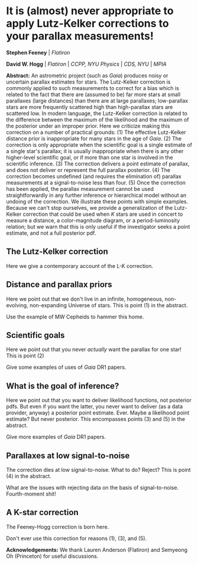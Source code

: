 # It is (almost) never appropriate to apply Lutz-Kelker corrections to your parallax measurements!

**Stephen Feeney** | *Flatiron*

**David W. Hogg** | *Flatiron* | *CCPP, NYU Physics* | *CDS, NYU* | *MPIA*

**Abstract:** An astrometric project (such as *Gaia*) produces noisy or uncertain parallax estimates for stars. The Lutz-Kelker correction is commonly applied to such measurements to correct for a bias which is related to the fact that there are (assumed to be) far more stars at small parallaxes (large distances) than there are at large parallaxes; low-parallax stars are more frequently scattered high than high-parallax stars are scattered low. In modern language, the Lutz-Kelker correction is related to the difference between the maximum of the likelihood and the maximum of the posterior under an improper prior. Here we criticize making this correction on a number of practical grounds: (1) The effective Lutz-Kelker distance prior is inappropriate for many stars in the age of *Gaia*. (2) The correction is only appropriate when the scientific goal is a single estimate of a single star's parallax; it is usually inappropriate when there is any other higher-level scientific goal, or if more than one star is involved in the scientific inference. (3) The correction delivers a point estimate of parallax, and does not deliver or represent the full parallax posterior. (4) The correction becomes undefined (and requires the elimination of) parallax measurements at a signal-to-noise less than four. (5) Once the correction has been applied, the parallax measurement cannot be used straightforwardly in any further inference or hierarchical model without an undoing of the correction. We illustrate these points with simple examples. Because we can't stop ourselves, we provide a generalization of the Lutz-Kelker correction that could be used when *K* stars are used in concert to measure a distance, a color-magnitude diagram, or a period-luminosity relation; but we warn that this is only useful if the investigator seeks a point estimate, and not a full posterior pdf.

## The Lutz-Kelker correction

Here we give a contemporary account of the L-K correction.

## Distance and parallax priors

Here we point out that we don't live in an infinite, homogeneous, non-evolving, non-expanding Universe of stars. This is point (1) in the abstract.

Use the example of MW Cepheids to hammer this home.

## Scientific goals

Here we point out that you never *actually* want the parallax for one star! This is point (2)

Give some examples of uses of *Gaia* DR1 papers.

## What is the goal of inference?

Here we point out that you want to deliver likelihood functions, not posterior pdfs. But even if you want the latter, you never want to deliver (as a data provider, anyway) a posterior point estimate. Ever. Maybe a likelihood point estimate? But never posterior. This encompasses points (3) and (5) in the abstract.

Give more examples of *Gaia* DR1 papers.

## Parallaxes at low signal-to-noise

The correction dies at low signal-to-noise. What to do? Reject? This is point (4) in the abstract.

What are the issues with rejecting data on the basis of signal-to-noise. Fourth-moment shit!

## A K-star correction

The Feeney-Hogg correction is born here.

Don't ever use this correction for reasons (1), (3), and (5).

**Acknowledgements:** We thank Lauren Anderson (Flatiron) and Semyeong Oh (Princeton) for useful discussions.
